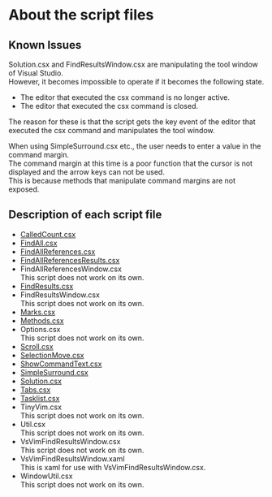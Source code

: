 About the script files
===

## Known Issues

Solution.csx and FindResultsWindow.csx are manipulating the tool window of Visual Studio.  
However, it becomes impossible to operate if it becomes the following state.  

- The editor that executed the csx command is no longer active.  
- The editor that executed the csx command is closed.  

The reason for these is that the script gets the key event of the editor that executed the csx command and manipulates the tool window.  

When using SimpleSurround.csx etc., the user needs to enter a value in the command margin.  
The command margin at this time is a poor function that the cursor is not displayed and the arrow keys can not be used.  
This is because methods that manipulate command margins are not exposed.  

## Description of each script file

- [CalledCount.csx](CalledCount.md)
- [FindAll.csx](FindAll.md)
- [FindAllReferences.csx](FindAllReferences.md)
- [FindAllReferencesResults.csx](FindAllReferencesResults.md)
- FindAllReferencesWindow.csx  
  This script does not work on its own.
- [FindResults.csx](FindResults.md)
- FindResultsWindow.csx  
  This script does not work on its own.
- [Marks.csx](Marks.md)
- [Methods.csx](Methods.md)
- Options.csx  
  This script does not work on its own.
- [Scroll.csx](Scroll.md)
- [SelectionMove.csx](SelectionMove.md)
- [ShowCommandText.csx](ShowCommandText.md)
- [SimpleSurround.csx](SimpleSurround.md)
- [Solution.csx](Solution.md)
- [Tabs.csx](Tabs.md)
- [Tasklist.csx](TaskList.md)
- TinyVim.csx  
  This script does not work on its own.
- Util.csx  
  This script does not work on its own.
- VsVimFindResultsWindow.csx  
  This script does not work on its own.
- VsVimFindResultsWindow.xaml  
  This is xaml for use with VsVimFindResultsWindow.csx.
- WindowUtil.csx  
  This script does not work on its own.
